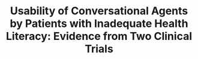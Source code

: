 ---
name: "Usability Of Conversational Agents By Patients"
title: "Usability of Conversational Agents by Patients with Inadequate Health Literacy: Evidence from Two Clinical Trials"
project: null
event: "Journal of Health Communication 15, 197-210,"
authors:
- name: "Bickmore, T."
- name: "Pfeifer, L."
- name: "Byron, D."
- name: "Forsythe, S."
- name: "Henault, L."
- name: "Jack, B."
- name: "Silliman, R."
- name: "Paasche-Orlow, M."
year: 2010
resources:
- name: "HealthComm10"
  src: "HealthComm10.pdf"
external_url: null
draft: false 
headless: true
---